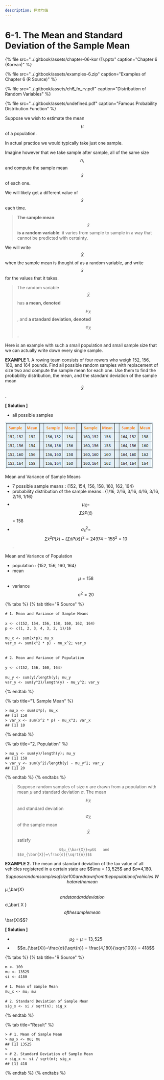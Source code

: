 ```yaml
---
description: 样本均值
---
```


# 6-1. The Mean and Standard Deviation of the Sample Mean

{% file src="../.gitbook/assets/chapter-06-kor \(1\).pptx" caption="Chapter 6 \(Korean\)" %}

{% file src="../.gitbook/assets/examples-6.zip" caption="Examples of Chapter 6 \(R Source\)" %}



{% file src="../.gitbook/assets/ch6\_fn\_rv.pdf" caption="Distribution of Random Variables" %}

{% file src="../.gitbook/assets/undefined.pdf" caption="Famous Probability Distribution Function" %}

Suppose we wish to estimate the mean $$μ$$ of a population. 

In actual practice we would typically take just one sample. 

Imagine however that we take sample after sample, all of the same size $$n,$$ and compute the sample mean $$\bar{x}$$ of each one. 

We will likely get a different value of $$\bar{x}$$ each time. 

> **The sample mean** $$\bar{x}$$  **is a random variable**: it varies from sample to sample in a way that cannot be predicted with certainty.

We will write $$\bar{X}$$ when the sample mean is thought of as a random variable, and write $$\bar{x}$$ for the values that it takes. 

> The random variable $$\bar{X}$$ has **a mean, denoted** $$μ_\bar{X}$$ , and **a standard deviation, denoted** $$ σ_ \bar {X}$$ **.**

Here is an example with such a small population and small sample size that we can actually write down every single sample.

**EXAMPLE 1.** A rowing team consists of four rowers who weigh 152, 156, 160, and 164 pounds. Find all possible random samples with replacement of size two and compute the sample mean for each one. Use them to find the probability distribution, the mean, and the standard deviation of the sample mean $$\bar{X}$$ .

**\[ Solution \]**

* all possible samples

![](../.gitbook/assets/image%20%28275%29.png)

Mean and Variance of Sample Means

* 7 possible sample means : {152, 154, 156, 158, 160, 162, 164}
* probability distribution of the sample means :  {1/16, 2/16, 3/16, 4/16, 3/16, 2/16, 1/16}
* $$\mu_\bar{X} =  $$ $$\Sigma \bar{x}P(\bar{x})$$ = 158
* $$\sigma_\bar{x} ^2 =$$ $$\Sigma \bar{x}^2P(\bar{x})  - \{\Sigma \bar{x}P(\bar{x}) \}^2 = 24974 - 158^2 = 10$$.  

Mean and Variance of Population

* population : {152, 156, 160, 164}
* mean $$\mu = 158$$ 
* variance $$\sigma ^2 = 20$$ 

{% tabs %}
{% tab title="R Source" %}
```text
# 1. Mean and Variance of Sample Means

x <- c(152, 154, 156, 158, 160, 162, 164)
p <- c(1, 2, 3, 4, 3, 2, 1)/16

mu_x <- sum(x*p); mu_x
var_x <- sum(x^2 * p) - mu_x^2; var_x


# 2. Mean and Variance of Population

y <- c(152, 156, 160, 164)

mu_y <- sum(y)/length(y); mu_y
var_y <- sum(y^2)/length(y) - mu_y^2; var_y 
```
{% endtab %}

{% tab title="1. Sample Mean" %}
```text
> mu_x <- sum(x*p); mu_x
## [1] 158
> var_x <- sum(x^2 * p) - mu_x^2; var_x
## [1] 10
```
{% endtab %}

{% tab title="2. Population" %}
```text
> mu_y <- sum(y)/length(y); mu_y
## [1] 158
> var_y <- sum(y^2)/length(y) - mu_y^2; var_y 
## [1] 20
```
{% endtab %}
{% endtabs %}



> Suppose random samples of size _n_ are drawn from a population with mean _μ_ and standard deviation _σ_. The mean $$μ_\bar{X}$$ and standard deviation $$σ_\bar{X}$$ of the sample mean $$\bar{X}$$ satisfy 
>
>                        $$μ_{\bar{X}}=μ$$   and   $$σ_{\bar{X}}=\frac{σ}{\sqrt{n}}$$

  
**EXAMPLE 2.** The mean and standard deviation of the tax value of all vehicles registered in a certain state are $$\mu = $13,525$$ and  $$σ=$4,180.$$Suppose random samples of size 100 are drawn from the population of vehicles. What are the mean $$μ_\bar{X}$$ and standard deviation  $$σ_\bar{ X } $$ of the sample mean $$\bar{X}$$?

**\[ Solution \]**

*  $$μ_{\bar{X}}=μ = 13,525$$
*   $$σ_{\bar{X}}=\frac{σ}{\sqrt{n}} = \frac{4,180}{\sqrt{100}} = 418$$

{% tabs %}
{% tab title="R Source" %}
```text
n <- 100
mu <- 13525
si <- 4180

# 1. Mean of Sample Mean
mu_x <- mu; mu

# 2. Standard Deviation of Sample Mean
sig_x <- si / sqrt(n); sig_x
```
{% endtab %}

{% tab title="Result" %}
```text
> # 1. Mean of Sample Mean
> mu_x <- mu; mu
## [1] 13525
> 
> # 2. Standard Deviation of Sample Mean
> sig_x <- si / sqrt(n); sig_x
## [1] 418
```
{% endtab %}
{% endtabs %}

